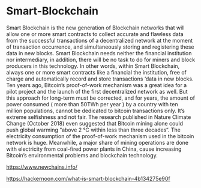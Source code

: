 # Smart-Blockchain
Smart Blockchain is the new generation of Blockchain networks that will allow one or more smart contracts to collect accurate and flawless data from the successful transactions of a decentralized network at the moment of transaction occurrence, and simultaneously storing and registering these data in new blocks. Smart Blockchain needs neither the financial institution nor intermediary, in addition, there will be no task to do for miners and block producers in this technology. In other words, within Smart Blockchain, always one or more smart contracts like a financial the institution, free of charge and automatically record and store transactions ‘data in new blocks.  Ten years ago, Bitcoin’s proof-of-work mechanism was a great idea for a pilot project and the launch of the first decentralized network as well. But this approach for long-term must be corrected, and for years, the amount of power consumed ( more than 50TWh per year ) by a country with ten million populations, cannot be dedicated to bitcoin transactions only. It’s extreme selfishness and not fair.  The research published in Nature Climate Change (October 2018) even suggested that Bitcoin mining alone could push global warming “above 2 °C within less than three decades“. The electricity consumption of the proof-of-work mechanism used in the bitcoin network is huge. Meanwhile, a major share of mining operations are done with electricity from coal-fired power plants in China, cause increasing Bitcoin’s environmental problems and blockchain technology.  

https://www.newchains.info/ 

https://hackernoon.com/what-is-smart-blockchain-4b134275e90f
